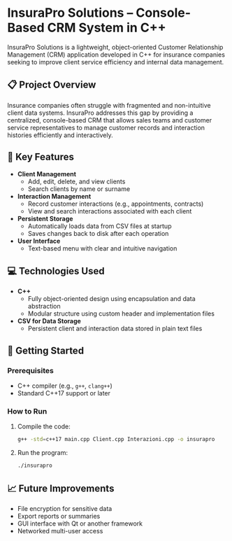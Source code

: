 # InsuraPro Solutions – Console-Based CRM System in C++

InsuraPro Solutions is a lightweight, object-oriented Customer Relationship Management (CRM) application developed in C++ for insurance companies seeking to improve client service efficiency and internal data management.

## 📋 Project Overview

Insurance companies often struggle with fragmented and non-intuitive client data systems. InsuraPro addresses this gap by providing a centralized, console-based CRM that allows sales teams and customer service representatives to manage customer records and interaction histories efficiently and interactively.

## 🎯 Key Features

- **Client Management**
  - Add, edit, delete, and view clients
  - Search clients by name or surname
- **Interaction Management**
  - Record customer interactions (e.g., appointments, contracts)
  - View and search interactions associated with each client
- **Persistent Storage**
  - Automatically loads data from CSV files at startup
  - Saves changes back to disk after each operation
- **User Interface**
  - Text-based menu with clear and intuitive navigation

## 💻 Technologies Used

- **C++**
  - Fully object-oriented design using encapsulation and data abstraction
  - Modular structure using custom header and implementation files
- **CSV for Data Storage**
  - Persistent client and interaction data stored in plain text files


## 🚀 Getting Started

### Prerequisites

- C++ compiler (e.g., `g++`, `clang++`)
- Standard C++17 support or later

### How to Run

1. Compile the code:
   ```bash
   g++ -std=c++17 main.cpp Client.cpp Interazioni.cpp -o insurapro

2. Run the program:
   ```bash
   ./insurapro


## 📈 Future Improvements

- File encryption for sensitive data
- Export reports or summaries
- GUI interface with Qt or another framework
- Networked multi-user access
